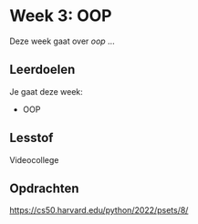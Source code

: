 # Week 3: OOP

Deze week gaat over *oop* ...

## Leerdoelen

Je gaat deze week:

- OOP

## Lesstof

Videocollege

## Opdrachten

https://cs50.harvard.edu/python/2022/psets/8/
